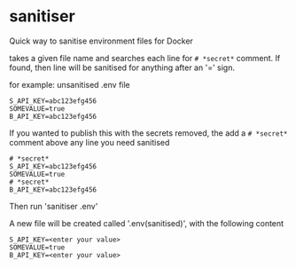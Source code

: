 # sanitiser
Quick way to sanitise environment files for Docker

takes a given file name and searches each line for `# *secret*` comment. If found, then line will be sanitised for anything after an '=' sign.

for example: unsanitised .env file

    S_API_KEY=abc123efg456
    SOMEVALUE=true
    B_API_KEY=abc123efg456

If you wanted to publish this with the secrets removed, the add a `# *secret*` comment above any line you need sanitised

    # *secret*
    S_API_KEY=abc123efg456
    SOMEVALUE=true
    # *secret*
    B_API_KEY=abc123efg456

Then run 'sanitiser .env'

A new file will be created called '.env(sanitised)', with the following content

    S_API_KEY=<enter your value>
    SOMEVALUE=true
    B_API_KEY=<enter your value>
